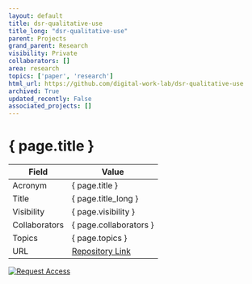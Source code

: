 ```yaml
---
layout: default
title: dsr-qualitative-use
title_long: "dsr-qualitative-use"
parent: Projects
grand_parent: Research
visibility: Private
collaborators: []
area: research
topics: ['paper', 'research']
html_url: https://github.com/digital-work-lab/dsr-qualitative-use
archived: True
updated_recently: False
associated_projects: []
---
```


# { page.title }

Field               | Value
------------------- | ----------------------------------
Acronym             | { page.title }
Title               | { page.title_long }
Visibility          | { page.visibility }
Collaborators       | { page.collaborators }
Topics              | { page.topics }
URL                 | [Repository Link](https://github.com/digital-work-lab/dsr-qualitative-use)

[![Request Access](https://img.shields.io/badge/Request-Access-blue?style=for-the-badge)](https://github.com/digital-work-lab/dsr-qualitative-use/issues/new?assignees=geritwagner&labels=access+request&template=request-repo-access.md&title=%5BAccess+Request%5D+Request+for+access+to+repository)

